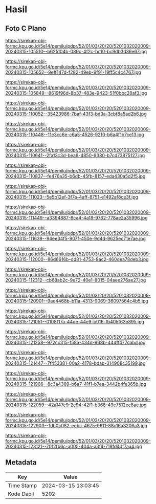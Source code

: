 # Hasil

## Foto C Plano

https://sirekap-obj-formc.kpu.go.id/5e14/pemilu/pdpr/52/01/03/20/20/5201032020009-20240315-105510--b62fd04b-089c-4f2c-bc10-bc9db3d36e67.jpg

https://sirekap-obj-formc.kpu.go.id/5e14/pemilu/pdpr/52/01/03/20/20/5201032020009-20240315-105652--9eff147d-f282-49eb-9f91-19ff5c4c4767.jpg

https://sirekap-obj-formc.kpu.go.id/5e14/pemilu/pdpr/52/01/03/20/20/5201032020009-20240315-105849--8619f96d-8b37-483e-9423-51f0bbc28af3.jpg

https://sirekap-obj-formc.kpu.go.id/5e14/pemilu/pdpr/52/01/03/20/20/5201032020009-20240315-110052--35423986-7baf-43f3-bd3a-3cbf8a5ad2b6.jpg

https://sirekap-obj-formc.kpu.go.id/5e14/pemilu/pdpr/52/01/03/20/20/5201032020009-20240315-110448--11e3cc6e-c6a5-4526-9210-b6a4f1b7ce13.jpg

https://sirekap-obj-formc.kpu.go.id/5e14/pemilu/pdpr/52/01/03/20/20/5201032020009-20240315-110641--2fa13c3d-bea8-4850-9380-b7cd73875127.jpg

https://sirekap-obj-formc.kpu.go.id/5e14/pemilu/pdpr/52/01/03/20/20/5201032020009-20240315-110837--fe476a35-b6db-45fb-8157-eda430a5d2f5.jpg

https://sirekap-obj-formc.kpu.go.id/5e14/pemilu/pdpr/52/01/03/20/20/5201032020009-20240315-111023--5e5b12ef-3f7a-4aff-8751-e1492af8ce3f.jpg

https://sirekap-obj-formc.kpu.go.id/5e14/pemilu/pdpr/52/01/03/20/20/5201032020009-20240315-111449--a3394887-8ca4-4a18-9762-778ae2a35996.jpg

https://sirekap-obj-formc.kpu.go.id/5e14/pemilu/pdpr/52/01/03/20/20/5201032020009-20240315-111639--94ee34f5-907f-450e-9d4d-9625ec71e7ae.jpg

https://sirekap-obj-formc.kpu.go.id/5e14/pemilu/pdpr/52/01/03/20/20/5201032020009-20240315-112000--86d6616b-dd81-4753-8ac2-460dea78deb3.jpg

https://sirekap-obj-formc.kpu.go.id/5e14/pemilu/pdpr/52/01/03/20/20/5201032020009-20240315-112312--cb68ab2c-9e72-40e1-8015-04aee276ae27.jpg

https://sirekap-obj-formc.kpu.go.id/5e14/pemilu/pdpr/52/01/03/20/20/5201032020009-20240315-120901--9ae4468b-b11a-4313-9069-36097564c4b5.jpg

https://sirekap-obj-formc.kpu.go.id/5e14/pemilu/pdpr/52/01/03/20/20/5201032020009-20240315-121051--0108f17a-44de-44e9-b016-fb405f63e895.jpg

https://sirekap-obj-formc.kpu.go.id/5e14/pemilu/pdpr/52/01/03/20/20/5201032020009-20240315-121258--972cc315-f58a-434d-968b-444ff477cabd.jpg

https://sirekap-obj-formc.kpu.go.id/5e14/pemilu/pdpr/52/01/03/20/20/5201032020009-20240315-121447--7f453381-00a2-4178-bdab-314908c35199.jpg

https://sirekap-obj-formc.kpu.go.id/5e14/pemilu/pdpr/52/01/03/20/20/5201032020009-20240315-121906--8c3a4389-b6a7-41f1-b7ea-3442b4fe365b.jpg

https://sirekap-obj-formc.kpu.go.id/5e14/pemilu/pdpr/52/01/03/20/20/5201032020009-20240315-122059--42a147c9-2c94-42f1-b368-49c7512ec8ae.jpg

https://sirekap-obj-formc.kpu.go.id/5e14/pemilu/pdpr/52/01/03/20/20/5201032020009-20240315-122903--1db0c082-eebc-4675-9611-88c16a3206a3.jpg

https://sirekap-obj-formc.kpu.go.id/5e14/pemilu/pdpr/52/01/03/20/20/5201032020009-20240315-123121--70f2fb6c-a005-404a-a3f4-718fd4df7aa4.jpg


## Metadata

| Key        | Value               |
| ---------- | ------------------- |
| Time Stamp | 2024-03-15 13:03:45 |
| Kode Dapil | 5202                |



